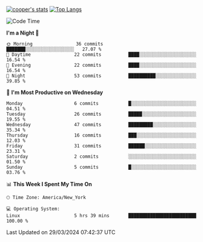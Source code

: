 [![cooper's stats](https://github-readme-stats-dwoluvhms-coopjz.vercel.app/api?username=coopjz&count_private=true)](https://github.com/coopjz/github-readme-stats)
[![Top Langs](https://github-readme-stats-dwoluvhms-coopjz.vercel.app/api/top-langs/?username=coopjz&count_private=true&langs_count=8&layout=compact)](https://github.com/coopjz/github-readme-stats)
<!--START_SECTION:waka-->
![Code Time](http://img.shields.io/badge/Code%20Time-7%20hrs%2037%20mins-blue)

**I'm a Night 🦉** 

```text
🌞 Morning                36 commits          ███████░░░░░░░░░░░░░░░░░░   27.07 % 
🌆 Daytime                22 commits          ████░░░░░░░░░░░░░░░░░░░░░   16.54 % 
🌃 Evening                22 commits          ████░░░░░░░░░░░░░░░░░░░░░   16.54 % 
🌙 Night                  53 commits          ██████████░░░░░░░░░░░░░░░   39.85 % 
```
📅 **I'm Most Productive on Wednesday** 

```text
Monday                   6 commits           █░░░░░░░░░░░░░░░░░░░░░░░░   04.51 % 
Tuesday                  26 commits          █████░░░░░░░░░░░░░░░░░░░░   19.55 % 
Wednesday                47 commits          █████████░░░░░░░░░░░░░░░░   35.34 % 
Thursday                 16 commits          ███░░░░░░░░░░░░░░░░░░░░░░   12.03 % 
Friday                   31 commits          ██████░░░░░░░░░░░░░░░░░░░   23.31 % 
Saturday                 2 commits           ░░░░░░░░░░░░░░░░░░░░░░░░░   01.50 % 
Sunday                   5 commits           █░░░░░░░░░░░░░░░░░░░░░░░░   03.76 % 
```


📊 **This Week I Spent My Time On** 

```text
🕑︎ Time Zone: America/New_York

💻 Operating System: 
Linux                    5 hrs 39 mins       █████████████████████████   100.00 % 
```


 Last Updated on 29/03/2024 07:42:37 UTC
<!--END_SECTION:waka-->
